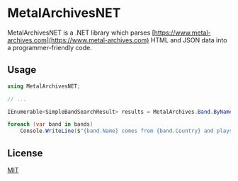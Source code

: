 # MetalArchivesNET

MetalArchivesNET is a .NET library which parses [https://www.metal-archives.com](https://www.metal-archives.com) HTML and JSON data into a programmer-friendly code.

## Usage

```csharp
using MetalArchivesNET;

// ...

IEnumerable<SimpleBandSearchResult> results = MetalArchives.Band.ByName("black sabbath");

foreach (var band in bands)
    Console.WriteLine($"{band.Name} comes from {band.Country} and plays {band.Genre}");
```

## License
[MIT](https://choosealicense.com/licenses/mit/)